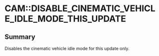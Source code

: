 # CAM::DISABLE_CINEMATIC_VEHICLE_IDLE_MODE_THIS_UPDATE

## Summary
Disables the cinematic vehicle idle mode for this update only.